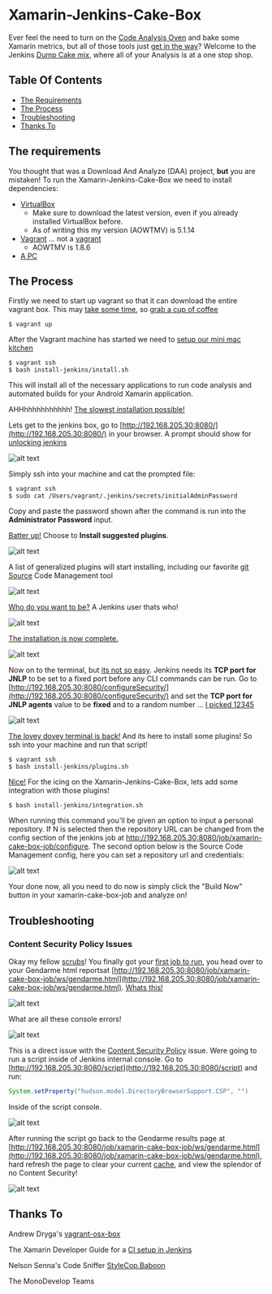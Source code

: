 # Xamarin-Jenkins-Cake-Box

Ever feel the need to turn on the [Code Analysis Oven](https://media.giphy.com/media/Z0lWsgfBeuv60/giphy.gif) and bake some Xamarin metrics, but all of those tools just [get in the way](https://media.giphy.com/media/eXvGYytlsnD32/giphy.gif)?  Welcome to the Jenkins [Dump Cake mix](https://media.giphy.com/media/AFTt9NqrWfKuY/giphy.gif), where all of your Analysis is at a one stop shop.

## Table Of Contents

* [The Requirements](#the-requirements)
* [The Process](#the-process)
* [Troubleshooting](#troubleshooting)
* [Thanks To](#thanks-to)

## The requirements

You thought that was a Download And Analyze (DAA) project, **but** you are mistaken! To run the Xamarin-Jenkins-Cake-Box we need to install dependencies:

* [VirtualBox](https://www.virtualbox.org/wiki/Downloads)
  * Make sure to download the latest version, even if you already installed VirtualBox before.
  * As of writing this my version (AOWTMV) is 5.1.14
* [Vagrant](https://www.vagrantup.com/downloads.html) ... not a [vagrant](https://media.giphy.com/media/U1Yp8zc6pSmRO/giphy.gif)
  * AOWTMV is 1.8.6
* [A PC](https://media.giphy.com/media/3uyIgVxP1qAjS/giphy.gif)

## The Process

Firstly we need to start up vagrant so that it can download the entire vagrant box. This may [take some time](https://media.giphy.com/media/xT1XGLSb5E1VjIUw4E/giphy.gif), so [grab a cup of coffee](https://media.giphy.com/media/i09ucikbPnhrq/giphy.gif)

```shell
$ vagrant up
```

After the Vagrant machine has started we need to [setup our mini mac kitchen](https://media.giphy.com/media/k8wY40SQmAtSU/giphy.gif)

```shell
$ vagrant ssh
$ bash install-jenkins/install.sh
```

This will install all of the necessary applications to run code analysis and automated builds for your Android Xamarin application.

AHHhhhhhhhhhhh! [The slowest installation possible!](https://media.giphy.com/media/3oriO7uXFQmIFiy5VK/giphy.gif)

Lets get to the jenkins box, go to [http://192.168.205.30:8080/](http://192.168.205.30:8080/) in your browser. A prompt should show for [unlocking jenkins](https://media.giphy.com/media/l2SpTFfL2KQvuE1pK/giphy.gif)

![alt text][unlock-jenkins]

Simply ssh into your machine and cat the prompted file:

```shell
$ vagrant ssh
$ sudo cat /Users/vagrant/.jenkins/secrets/initialAdminPassword
```

Copy and paste the password shown after the command is run into the **Administrator Password** input.

[Batter up!](https://media.giphy.com/media/WnjGBNT81NPe8/giphy.gif) Choose to **Install suggested plugins**.

![alt text][customize-jenkins]

A list of generalized plugins will start installing, including our favorite [git Source](https://media.giphy.com/media/upjxx2rkcnwxW/giphy.gif) Code Management tool

![alt text][plugins-installing-jenkins]

[Who do you want to be?](http://media.giphy.com/media/jsoMtBuP1Ahpu/giphy.gif) A Jenkins user thats who!

![alt text][admin-user-jenkins]

[The installation is now complete.](https://media.giphy.com/media/13HgwGsXF0aiGY/giphy.gif)

![alt text][installed-jenkins]

Now on to the terminal, but [its not so easy](https://media.giphy.com/media/RddAJiGxTPQFa/giphy.gif). Jenkins needs its **TCP port for JNLP** to be set to a fixed port before any CLI commands can be run. Go to [http://192.168.205.30:8080/configureSecurity/](http://192.168.205.30:8080/configureSecurity/) and set the **TCP port for JNLP agents** value to be **fixed** and to a random number ... [I picked 12345](https://media.giphy.com/media/xT0GqJfdLcrcpSbZf2/giphy.gif)

![alt text][tcp-port-for-jnlp]

[The lovey dovey terminal is back!](https://media.giphy.com/media/z9g6xLr5C0H1m/giphy.gif) And its here to install some plugins! So ssh into your machine and run that script!

```shell
$ vagrant ssh
$ bash install-jenkins/plugins.sh
```

[Nice!](https://media.giphy.com/media/3oEjI5VtIhHvK37WYo/giphy.gif) For the icing on the Xamarin-Jenkins-Cake-Box, lets add some integration with those plugins!

```shell
$ bash install-jenkins/integration.sh
```

When running this command you'll be given an option to input a personal repository. If N is selected then the repository URL can be changed from the config section of the jenkins job at http://192.168.205.30:8080/job/xamarin-cake-box-job/configure. The second option below is the Source Code Management config, here you can set a repository url and credentials:

![alt text][source-code-manager]

Your done now, all you need to do now is simply click the "Build Now" button in your xamarin-cake-box-job and analyze on!

## Troubleshooting

### Content Security Policy Issues

Okay my fellow [scrubs](http://i.giphy.com/YjJZKbm2kNN7i.gif)! You finally got your [first job to run](http://i.giphy.com/omRfGp0CeRShi.gif), you head over to your Gendarme html reportsat [http://192.168.205.30:8080/job/xamarin-cake-box-job/ws/gendarme.html](http://192.168.205.30:8080/job/xamarin-cake-box-job/ws/gendarme.html). [Whats this!](http://i.giphy.com/ToMjGpnXBTw7vnokxhu.gif)

![alt text][blocked-css-gendarme]

What are all these console errors!

![alt text][blocked-script-console-errors]

This is a direct issue with the [Content Security Policy](https://wiki.jenkins-ci.org/display/JENKINS/Configuring+Content+Security+Policy) issue. Were going to run a script inside of Jenkins internal console. Go to [http://192.168.205.30:8080/script](http://192.168.205.30:8080/script) and run:

```groovy
System.setProperty("hudson.model.DirectoryBrowserSupport.CSP", "")
```

Inside of the script console.

![alt text][script-console-execution]

After running the script go back to the Gendarme results page at [http://192.168.205.30:8080/job/xamarin-cake-box-job/ws/gendarme.html](http://192.168.205.30:8080/job/xamarin-cake-box-job/ws/gendarme.html), hard refresh the page to clear your current [cache](http://i.giphy.com/VkYOrBIQv520M.gif), and view the splendor of no Content Security!

![alt text][unblocked-css-gendarme]

## Thanks To

Andrew Dryga's [vagrant-osx-box](https://github.com/AndrewDryga/vagrant-box-osx)

The Xamarin Developer Guide for a [CI setup in Jenkins](https://developer.xamarin.com/guides/cross-platform/ci/jenkins_walkthrough/)

Nelson Senna's Code Sniffer [StyleCop.Baboon](https://github.com/nelsonsar/StyleCop.Baboon)

The MonoDevelop Teams 

[unlock-jenkins]: https://raw.githubusercontent.com/fufu70/Xamarin-Jenkins-Cake-Box/master/common/unlock-jenkins.png "Unlock Jenkins"
[customize-jenkins]: https://raw.githubusercontent.com/fufu70/Xamarin-Jenkins-Cake-Box/master/common/customize-jenkins.png "Customize Jenkins"
[plugins-installing-jenkins]: https://raw.githubusercontent.com/fufu70/Xamarin-Jenkins-Cake-Box/master/common/plugins-installing-jenkins.png "Plugins Installing"
[admin-user-jenkins]: https://raw.githubusercontent.com/fufu70/Xamarin-Jenkins-Cake-Box/master/common/admin-user-jenkins.png "Admin User Creation"
[installed-jenkins]: https://raw.githubusercontent.com/fufu70/Xamarin-Jenkins-Cake-Box/master/common/installed-jenkins.png "Jenkins is installed"
[tcp-port-for-jnlp]: https://raw.githubusercontent.com/fufu70/Xamarin-Jenkins-Cake-Box/master/common/tcp-port-for-jnlp.png "TCP port for JNLP"
[source-code-manager]: https://raw.githubusercontent.com/fufu70/Xamarin-Jenkins-Cake-Box/master/common/source-code-manager.png "Source Code Manager"
[blocked-css-gendarme]: https://raw.githubusercontent.com/fufu70/Xamarin-Jenkins-Cake-Box/master/common/blocked-css-gendarme.png "Blocked CSS Gendarme"
[blocked-script-console-errors]: https://raw.githubusercontent.com/fufu70/Xamarin-Jenkins-Cake-Box/master/common/blocked-script-console-errors.png "Blocked Script Console Errors"
[script-console-execution]: https://raw.githubusercontent.com/fufu70/Xamarin-Jenkins-Cake-Box/master/common/script-console-execution.png "Script Console Execution"
[unblocked-css-gendarme]: https://raw.githubusercontent.com/fufu70/Xamarin-Jenkins-Cake-Box/master/common/unblocked-css-gendarme.png "Unblocked CSS Gendarme"